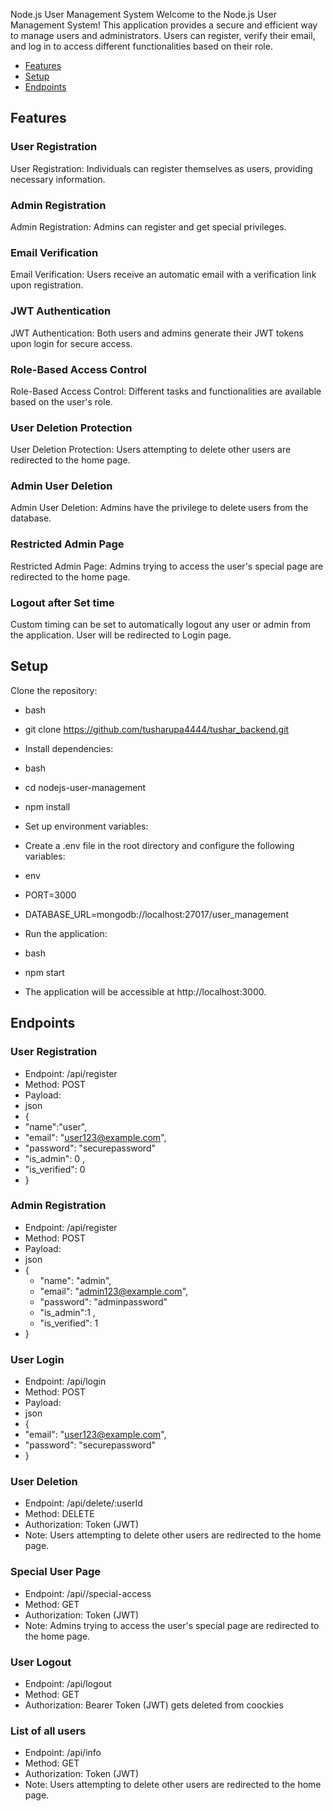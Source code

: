 
Node.js User Management System
Welcome to the Node.js User Management System! This application provides a secure and efficient way to manage users and administrators. Users can register, verify their email, and log in to access different functionalities based on their role.

- [Features](#features)
- [Setup](#setup)
- [Endpoints](#endpoints)

## Features

### User Registration
User Registration: Individuals can register themselves as users, providing necessary information.

### Admin Registration
Admin Registration: Admins can register and get special privileges.

### Email Verification
Email Verification: Users receive an automatic email with a verification link upon registration.

### JWT Authentication
JWT Authentication: Both users and admins generate their JWT tokens upon login for secure access.

### Role-Based Access Control
Role-Based Access Control: Different tasks and functionalities are available based on the user's role.

### User Deletion Protection
User Deletion Protection: Users attempting to delete other users are redirected to the home page.

### Admin User Deletion
Admin User Deletion: Admins have the privilege to delete users from the database.

### Restricted Admin Page
Restricted Admin Page: Admins trying to access the user's special page are redirected to the home page.

### Logout after Set time 
Custom timing can be set to automatically logout any user or admin from the application. User will be redirected to Login page.





## Setup
Clone the repository:

- bash
- git clone https://github.com/tusharupa4444/tushar_backend.git
- Install dependencies:

- bash
- cd nodejs-user-management
- npm install
- Set up environment variables:

- Create a .env file in the root directory and configure the following variables:

- env
- PORT=3000
- DATABASE_URL=mongodb://localhost:27017/user_management


- Run the application:

- bash
- npm start
- The application will be accessible at http://localhost:3000.


## Endpoints


 ### User Registration
- Endpoint: /api/register
- Method: POST
- Payload:
- json
- {
 - "name":"user",  
 - "email": "user123@example.com",
 - "password": "securepassword"
 - "is_admin": 0 ,
 - "is_verified": 0
- }


 ### Admin Registration
- Endpoint: /api/register
- Method: POST
- Payload:
- json
- {
  - "name": "admin",
  - "email": "admin123@example.com",
  - "password": "adminpassword"
  - "is_admin":1 ,
  - "is_verified": 1
- }


 ### User Login
- Endpoint: /api/login
- Method: POST
- Payload:
- json
- {
-  "email": "user123@example.com",
-  "password": "securepassword"
- }




 ### User Deletion
- Endpoint: /api/delete/:userId
- Method: DELETE
- Authorization:  Token (JWT)
- Note: Users attempting to delete other users are redirected to the home page.

 ### Special User Page
- Endpoint: /api//special-access
- Method: GET
- Authorization:  Token (JWT)
- Note: Admins trying to access the user's special page are redirected to the home page.


 ### User Logout 
- Endpoint: /api/logout
- Method: GET
- Authorization: Bearer Token (JWT) gets deleted from coockies

 ### List of all users
- Endpoint: /api/info
- Method: GET
- Authorization: Token (JWT)
- Note: Users attempting to delete other users are redirected to the home page.